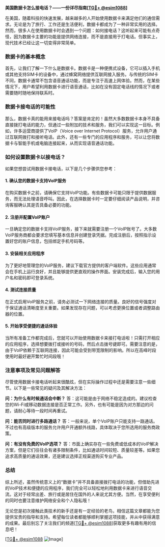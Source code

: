 **美国数据卡怎么接电话？——一份详尽指南[[TG💪+ @esim1088](https://t.me/s/esim1088)]**

在美国，随着科技的快速发展，越来越多的人开始使用数据卡来满足他们的通信需求。无论是为了旅行、工作还是生活便利，数据卡都成为了一种非常实用的选择。然而，很多人在使用数据卡时会遇到一个问题：如何接电话？这听起来可能有点奇怪，因为数据卡主要的功能是提供网络连接，而不是直接用于打电话。但事实上，现代技术已经让这一切变得非常简单。

### 数据卡的基本概念

首先，让我们了解一下什么是数据卡。数据卡是一种便携式设备，它可以插入手机或其他支持SIM卡的设备中，通过蜂窝网络提供互联网接入服务。与传统的SIM卡不同，数据卡通常不包含语音通话功能，而是专注于高速上网体验。然而，在某些情况下，用户希望利用数据卡进行语音通话，比如在没有固定电话线的情况下或者需要随时随地保持联系时。

### 数据卡接电话的可能性

那么，数据卡真的能用来接电话吗？答案是肯定的！虽然大多数数据卡本身不具备直接拨打电话的能力，但通过一些附加的技术和服务，我们可以实现这一目标。例如，许多运营商提供了VoIP（Voice over Internet Protocol）服务，允许用户通过互联网拨打和接听电话。此外，还有一些专门的应用程序和服务，可以让您将数据卡与智能手机或电脑连接起来，从而实现语音通话功能。

### 如何设置数据卡以接电话？

如果您想尝试用数据卡接电话，以下是几个步骤供您参考：

#### 1. 确认您的数据卡支持VoIP服务
在购买数据卡之前，请确保它支持VoIP功能。有些数据卡可能只限于提供数据服务，而无法处理语音呼叫。因此，在选择数据卡时一定要仔细阅读产品说明，并咨询客服确认其是否具备必要的功能。

#### 2. 注册并配置VoIP账户
一旦确定您的数据卡支持VoIP服务，接下来就需要注册一个VoIP账号了。大多数VoIP服务商都会要求您填写基本信息并创建登录凭据。完成注册后，按照指示设置好您的账户信息，包括绑定手机号码等。

#### 3. 安装相关应用程序
为了更好地管理您的VoIP服务，建议下载官方提供的客户端软件。这些应用通常会在手机上运行良好，并且能够提供更直观的操作界面。安装完成后，输入您的用户名和密码即可登录系统。

#### 4. 测试连接质量
在正式启用VoIP服务之前，请务必测试一下网络连接的质量。良好的信号强度对于保证通话清晰度至关重要。如果发现存在问题，可以考虑更换位置或者调整路由器的位置。

#### 5. 开始享受便捷的通话体验
当所有准备工作都完成后，您就可以开始使用数据卡来接打电话啦！只需打开相应的应用程序，选择想要拨打或接听的号码，然后点击拨号键即可。需要注意的是，由于VoIP依赖于互联网连接，因此可能会受到带宽限制的影响。所以在高峰时段使用时最好避开繁忙时间段哦！

### 注意事项及常见问题解答

尽管使用数据卡接电话听起来很酷炫，但在实际操作过程中还是需要注意一些细节。以下是一些常见的疑问及其解决方法：

**问：为什么有时候通话会中断？**
答：这可能是由于网络不稳定造成的。建议检查您的Wi-Fi或移动数据连接是否正常工作。另外，也有可能是因为对方那边的问题，请耐心等待一段时间再重试。

**问：能否同时进行多路通话？**
答：一般来说，单个VoIP账户只能支持一路通话。不过也有高级版本的服务允许用户开通额外线路，具体取决于您所选用的服务商政策。

**问：有没有免费的VoIP选项？**
答：市面上确实存在一些免费或低成本的VoIP解决方案，但是它们往往会有诸多限制条件，比如通话时间较短、质量较差等。如果您追求高质量的通话效果，还是建议选择正规渠道购买专业产品。

### 总结

综上所述，虽然传统意义上的“数据卡”并不具备直接拨打电话的功能，但借助先进的VoIP技术和便捷的应用程序，我们完全可以轻松地利用数据卡来进行语音交流。这对于经常出差、旅行或是居住在国外的人来说尤其方便。当然，在享受便利的同时也要注意维护网络安全和个人隐私哦！

无论您是初次接触此类技术的新手还是有一定经验的老鸟，相信这篇文章都能为您提供宝贵的指导和支持。希望每位读者都能够顺利掌握这项技能，并从中获得满意的成果。最后别忘了关注我们的频道[[TG💪+ @esim1088](https://t.me/s/esim1088)]获取更多有趣有用的信息吧！

[[TG💪+ @esim1088](https://t.me/s/esim1088) ![Image](https://i.postimg.cc/4NQfJmqS/Snipaste-2025-05-13-00-14-12.png)]